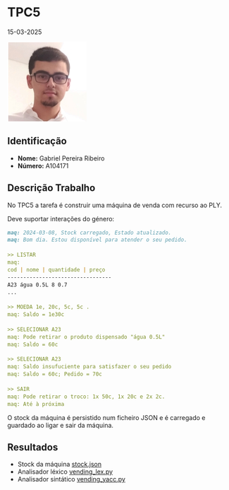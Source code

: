 # TPC5

15-03-2025

![](../images/author.png)

## Identificação

- **Nome:** Gabriel Pereira Ribeiro
- **Número:** A104171

## Descrição Trabalho

No TPC5 a tarefa é construir uma máquina de venda com recurso ao PLY.

Deve suportar interações do género:

```md
maq: 2024-03-08, Stock carregado, Estado atualizado.
maq: Bom dia. Estou disponível para atender o seu pedido.

>> LISTAR
maq:
cod | nome | quantidade | preço
---------------------------------
A23 água 0.5L 8 0.7
...

>> MOEDA 1e, 20c, 5c, 5c .
maq: Saldo = 1e30c

>> SELECIONAR A23
maq: Pode retirar o produto dispensado "água 0.5L"
maq: Saldo = 60c

>> SELECIONAR A23
maq: Saldo insufuciente para satisfazer o seu pedido
maq: Saldo = 60c; Pedido = 70c

>> SAIR
maq: Pode retirar o troco: 1x 50c, 1x 20c e 2x 2c.
maq: Até à próxima
```

O stock da máquina é persistido num ficheiro JSON e é carregado e guardado ao ligar e sair da máquina.

## Resultados

- Stock da máquina [stock.json](https://github.com/gabrielRibeir0/PL2025-A104171/blob/main/TPC5/stock.json)
- Analisador léxico [vending_lex.py](https://github.com/gabrielRibeir0/PL2025-A104171/blob/main/TPC5/vending_lex.py)
- Analisador sintático [vending_yacc.py](https://github.com/gabrielRibeir0/PL2025-A104171/blob/main/TPC5/vending_yacc.py)
